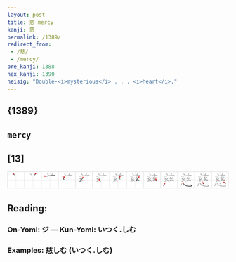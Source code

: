 ```yaml
---
layout: post
title: 慈 mercy
kanji: 慈
permalink: /1389/
redirect_from:
 - /慈/
 - /mercy/
pre_kanji: 1388
nex_kanji: 1390
heisig: "Double-<i>mysterious</i> . . . <i>heart</i>."
---
```


## {1389}

## `mercy`

## [13]

<div class="stroke"><img src="../images/E68588.png" /></div>

## Reading:

### On-Yomi: ジ &mdash; Kun-Yomi: いつく.しむ

### Examples: 慈しむ (いつく.しむ)
